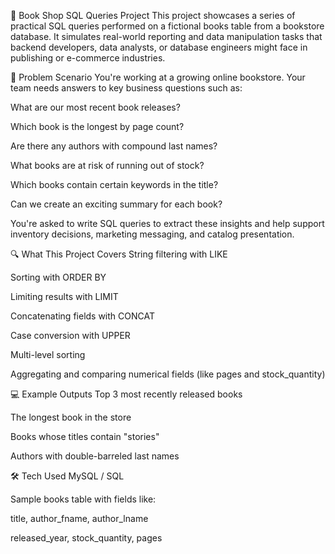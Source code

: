 📘 Book Shop SQL Queries Project
This project showcases a series of practical SQL queries performed on a fictional books table from a bookstore database. It simulates real-world reporting and data manipulation tasks that backend developers, data analysts, or database engineers might face in publishing or e-commerce industries.

🧠 Problem Scenario
You're working at a growing online bookstore. Your team needs answers to key business questions such as:

What are our most recent book releases?

Which book is the longest by page count?

Are there any authors with compound last names?

What books are at risk of running out of stock?

Which books contain certain keywords in the title?

Can we create an exciting summary for each book?

You're asked to write SQL queries to extract these insights and help support inventory decisions, marketing messaging, and catalog presentation.

🔍 What This Project Covers
String filtering with LIKE

Sorting with ORDER BY

Limiting results with LIMIT

Concatenating fields with CONCAT

Case conversion with UPPER

Multi-level sorting

Aggregating and comparing numerical fields (like pages and stock_quantity)

💻 Example Outputs
Top 3 most recently released books

The longest book in the store

Books whose titles contain "stories"

Authors with double-barreled last names

🛠 Tech Used
MySQL / SQL

Sample books table with fields like:

title, author_fname, author_lname

released_year, stock_quantity, pages
